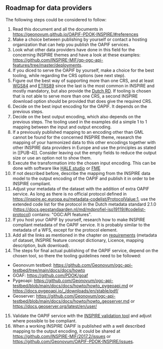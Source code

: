 ## Roadmap for data providers

The following steps could be considered to follow:

1. Read this document and all the documents in https://geonovum.github.io/OAPIF-PDOK-INSPIRE/#references
2. Make a choice between publishing by yourself or contact a hosting organization that can help you publish the OAPIF services.
3. Look what other data providers have done in this field for the concerning INSPIRE themes and have a look at these examples: https://github.com/INSPIRE-MIF/gp-ogc-api-features/tree/master/deployments.
4. If you diced to serve the OAPIF by yourself, make a choice for the best tooling, while regarding the CRS options (see next step).
5. Figure out the best way of supporting more than one CRS, and at least [WGS84](https://epsg.io/4326) and [ETRS89](https://epsg.io/4258) since the last is the most common in INSPIRE and mostly mandatory, but also provide the [Dutch RD](https://www.opengis.net/def/crs/EPSG/0/28992). If tooling is chosen that is not able to serve more than one CRS, a second INSPIRE download option should be provided that does give the required CRS.
6. Decide on the best input encoding for the OAPIF. It depends on the previous steps.
7. Decide on the best output encoding, which also depends on the previous steps. The tooling used in the examples did a simple 1 to 1 mapping between the input and output encoding. 
8. If a previously published mapping to an encoding other than GML cannot be found for the concerned INSPIRE theme, research the mapping of your harmonized data to this other encodings together with other INSPIRE data providers in Europe and use the principles as stated in [[PUB-4]].
Consider leaving out the empty fields to reduce the output size or use an option not to show them.
9. Execute the transformation into the chosen input encoding. This can be done with software like [HALE studio](https://wetransform.to/halestudio/) or [FME](https://www.safe.com/)
10. If not described before, describe the mapping from the INSPIRE data model to the output encoding of the OAPIF and publish it in order to be INSPIRE compliant.
11. Adjust your metadata of the dataset with the addition of extra OAPIF service. As long as there is no official protocol defined in https://inspire.ec.europa.eu/metadata-codelist/ProtocolValue:1, use the extended code list for the protocol in the Dutch metadata standard 2.1.0 (https://docs.geostandaarden.nl/md/mdprofiel-iso19119/#codelist-protocol) contains: "OGC:API features".
12. If you host your OAPIF by yourself, research how to make INSPIRE compliant metadata of the OAPIF service. It is probably similar to the metadata of a WFS, except for the protocol element.
13. Add all the links as mentioned in the chapter on [requirements](#H02) (metadata of dataset, INSPIRE feature concept dictionary, Licence, mapping description, bulk download).
14. The steps for final actual publishing of the OAPIF service, depend on the chosen tool, so there the tooling guidelines need to be followed:
- Geonovum testbed: https://github.com/Geonovum/ogc-api-testbed/tree/main/docs/docs/howto 
- GOAF: https://github.com/PDOK/goaf
- Pygeoapi: https://github.com/Geonovum/ogc-api-testbed/blob/main/docs/docs/howto/howto_pygeoapi.md or https://docs.pygeoapi.io/_/downloads/en/stable/pdf/
- Geoserver: https://github.com/Geonovum/ogc-api-testbed/blob/main/docs/docs/howto/howto_geoserver.md or https://docs.geoserver.org/latest/en/user/
15. Validate the OAPIF service with the [INSPIRE validation tool](https://inspire.ec.europa.eu/validator/home/index.html) and adjust where possible to be compliant.
16. When a working INSPIRE OAPIF is published with a well described mapping to the output encoding, it could be shared at https://github.com/INSPIRE-MIF/2017.2/issues or https://github.com/Geonovum/OAPIF-PDOK-INSPIRE/issues.




